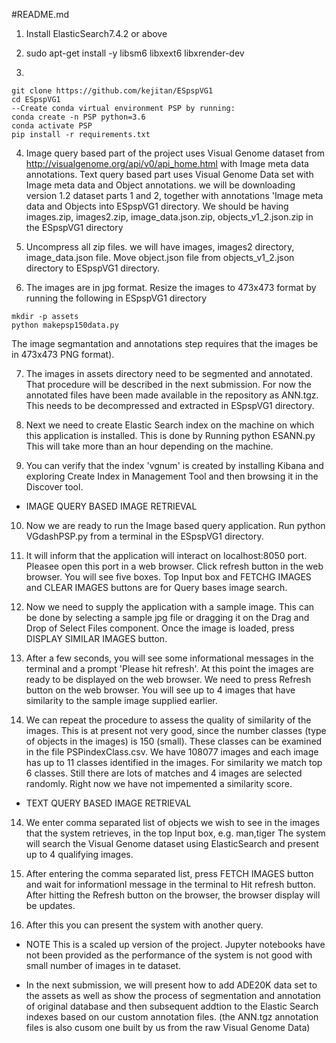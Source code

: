 #README.md

1. Install ElasticSearch7.4.2 or above

2. sudo apt-get install -y libsm6 libxext6 libxrender-dev

3. 
```
git clone https://github.com/kejitan/ESpspVG1
cd ESpspVG1
--Create conda virtual environment PSP by running:
conda create -n PSP python=3.6
conda activate PSP
pip install -r requirements.txt 
```

4. Image query based part of the project uses Visual Genome dataset from http://visualgenome.org/api/v0/api_home.html with Image meta data annotations. 
Text query based part uses Visual Genome Data set with Image meta data and Object annotations. 
we will be downloading version 1.2 dataset parts 1 and 2, together with annotations 'Image meta data and Objects into ESpspVG1 directory. We should be having images.zip, images2.zip, image_data.json.zip, objects_v1_2.json.zip in the ESpspVG1 directory

5. Uncompress all zip files. we will have images, images2 directory, image_data.json file. Move object.json file from objects_v1_2.json directory to
ESpspVG1 directory. 

6. The images are in jpg format. Resize the images to 473x473 format by running the following in ESpspVG1 directory 
```
mkdir -p assets
python makepsp150data.py
```
The image segmantation and annotations step requires that the images be in 473x473 PNG format). 

7. The images in assets directory need to be segmented and annotated. That procedure will be described in the next submission. For now the annotated files have been made available in the repository as ANN.tgz. This needs to be decompressed and extracted in ESpspVG1 directory. 

8. Next we need to create Elastic Search index on the machine on which this application is installed. This is done by Running
python ESANN.py
This will take more than an hour depending on the machine.

9. You can verify that the index 'vgnum' is created by installing Kibana and exploring Create Index in Management Tool and then browsing it in the Discover tool.

* IMAGE QUERY BASED IMAGE RETRIEVAL

10. Now we are ready to run the Image based query application. Run
python VGdashPSP.py 
from a terminal in the ESpspVG1 directory.

11. It will inform that the application will interact on localhost:8050 port. Pleasee open this port in a web browser. Click refresh button in the web browser. You will see five boxes. Top Input box and FETCHG IMAGES and CLEAR IMAGES buttons are for Query bases image search.

12. Now we need to supply the application with a sample image. This can be done by selecting a sample jpg file or dragging it on the Drag and Drop of Select Files component. Once the image is loaded, press DISPLAY SIMILAR IMAGES button. 

12. After a few seconds, you will see some informational messages in the terminal and a prompt 'Please hit refresh'. At this point the images are ready to be displayed on the web browser. We need to press Refresh button on the web browser. You will see up to 4 images that have similarity to the sample image supplied earlier. 

13. We can repeat the procedure to assess the quality of similarity of the images. This is at present not very good, since the number classes (type of objects in the images) is 150 (small). These classes can be examined in the file PSPindexClass.csv. We have 108077 images and each image has up to 11 classes identified in the images. For similarity we match top 6 classes. Still there are lots of matches and 4 images are selected randomly. Right now we have not impemented a similarity score. 


* TEXT QUERY BASED IMAGE RETRIEVAL

14. We enter comma separated list of objects we wish to see in the images that the system retrieves, in the top Input box, e.g. man,tiger 
The system will search the Visual Genome dataset using ElasticSearch and present up to 4 qualifying images. 

15. After entering the comma separated list, press FETCH IMAGES button and wait for informationl message in the terminal to Hit refresh button. After hitting the Refresh button on the browser, the browser display will be updates. 

16. After this you can present the system with another query. 

* NOTE
This is a scaled up version of the project. Jupyter notebooks have not been provided as the performance of the system is not good with small number of images in te dataset. 

* In the next submission, we will present how to add ADE20K data set to the assets as well as show the process of segmentation and annotation of original database and then subsequent addtion to the Elastic Search indexes based on our custom annotation files. (the ANN.tgz annotation files is also cusom one built by us from the raw Visual Genome Data)

